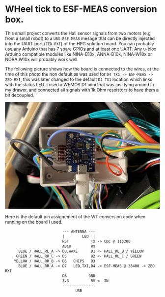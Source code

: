 # WHeel tick to ESF-MEAS conversion box.

This small project converts the Hall sensor signals from two motors (e.g from a small robot) to a ``UBX-ESF-MEAS`` mesage that can be directly injected into the UART port (``ZED-RXI``) of the HPG solution board. You can probably use any Arduino that has 7 spare GPIOs and at least one UART. Any u-blox Arduino compatible modules like NINA-B10x, ANNA-B10x, NINA-W10x or NORA.W10x will probably work well.

The following picture shows how the board is connected to the wires, at the time of this photo the non default ``D8`` was used for ``D4 TX1 -> ESF-MEAS -> ZED RXI``, this was later changed to the default ``D4 TX1`` location which links with the status LED. I used a WEMOS D1 mini that was just lying around in my drawer. and connected all signals with 1k Ohm resoistors to have them a bit decoupled. 

![Mower conversion box](../../docu/Mower_WtBox.png)

Here is the default pin assignement of the WT conversion code when running on the board I used. 

```
                          --- ANTENNA ---
                          |        LED  |
                          RST          TX -> CDC @ 115200
                          ADC0         RX 
      BLUE / HALL_RL_A -> D0,WAKE      D1 <- HALL_RL_B / YELLOW 
     GREEN / HALL_RR_C -> D5           D2 <- HALL_RL_C / GREEN
    YELLOW / HALL_RR_B -> D6   CHIPS   D3
      BLUE / HALL_RR_A -> D7   LED,TXI,D4 -> ESF-MEAS @ 38400 -> ZED RXI
                          D8          GND
                          3v3          5V <- IN
                          ---------------
                                USB
```
